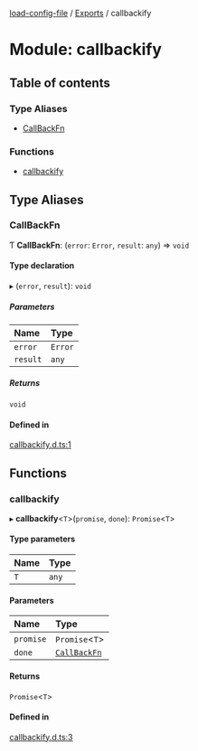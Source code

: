 [load-config-file](../README.md) / [Exports](../modules.md) / callbackify

# Module: callbackify

## Table of contents

### Type Aliases

- [CallBackFn](callbackify.md#callbackfn)

### Functions

- [callbackify](callbackify.md#callbackify)

## Type Aliases

### CallBackFn

Ƭ **CallBackFn**: (`error`: `Error`, `result`: `any`) => `void`

#### Type declaration

▸ (`error`, `result`): `void`

##### Parameters

| Name | Type |
| :------ | :------ |
| `error` | `Error` |
| `result` | `any` |

##### Returns

`void`

#### Defined in

[callbackify.d.ts:1](https://github.com/snowyu/load-config-file.js/blob/ea2a6f36a03725ea0b1fce0908a4bd40fa4f15be/src/callbackify.d.ts#L1)

## Functions

### callbackify

▸ **callbackify**\<`T`\>(`promise`, `done`): `Promise`\<`T`\>

#### Type parameters

| Name | Type |
| :------ | :------ |
| `T` | `any` |

#### Parameters

| Name | Type |
| :------ | :------ |
| `promise` | `Promise`\<`T`\> |
| `done` | [`CallBackFn`](callbackify.md#callbackfn) |

#### Returns

`Promise`\<`T`\>

#### Defined in

[callbackify.d.ts:3](https://github.com/snowyu/load-config-file.js/blob/ea2a6f36a03725ea0b1fce0908a4bd40fa4f15be/src/callbackify.d.ts#L3)
